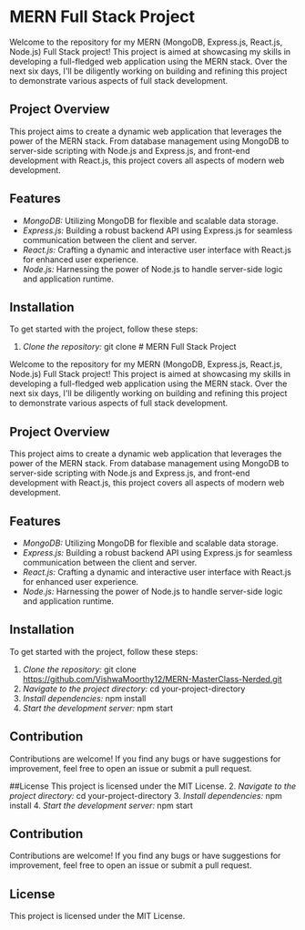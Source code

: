 # MERN Full Stack Project

Welcome to the repository for my MERN (MongoDB, Express.js, React.js, Node.js) Full Stack project! This project is aimed at showcasing my skills in developing a full-fledged web application using the MERN stack. Over the next six days, I'll be diligently working on building and refining this project to demonstrate various aspects of full stack development.

## Project Overview
This project aims to create a dynamic web application that leverages the power of the MERN stack. From database management using MongoDB to server-side scripting with Node.js and Express.js, and front-end development with React.js, this project covers all aspects of modern web development.

## Features
- *MongoDB:* Utilizing MongoDB for flexible and scalable data storage.
- *Express.js:* Building a robust backend API using Express.js for seamless communication between the client and server.
- *React.js:* Crafting a dynamic and interactive user interface with React.js for enhanced user experience.
- *Node.js:* Harnessing the power of Node.js to handle server-side logic and application runtime.

## Installation
To get started with the project, follow these steps:

1. *Clone the repository:* git clone # MERN Full Stack Project

Welcome to the repository for my MERN (MongoDB, Express.js, React.js, Node.js) Full Stack project! This project is aimed at showcasing my skills in developing a full-fledged web application using the MERN stack. Over the next six days, I'll be diligently working on building and refining this project to demonstrate various aspects of full stack development.

## Project Overview
This project aims to create a dynamic web application that leverages the power of the MERN stack. From database management using MongoDB to server-side scripting with Node.js and Express.js, and front-end development with React.js, this project covers all aspects of modern web development.

## Features
- *MongoDB:* Utilizing MongoDB for flexible and scalable data storage.
- *Express.js:* Building a robust backend API using Express.js for seamless communication between the client and server.
- *React.js:* Crafting a dynamic and interactive user interface with React.js for enhanced user experience.
- *Node.js:* Harnessing the power of Node.js to handle server-side logic and application runtime.

## Installation
To get started with the project, follow these steps:

1. *Clone the repository:* git clone https://github.com/VishwaMoorthy12/MERN-MasterClass-Nerded.git
2. *Navigate to the project directory:* cd your-project-directory
3. *Install dependencies:* npm install
4. *Start the development server:* npm start

## Contribution
Contributions are welcome! If you find any bugs or have suggestions for improvement, feel free to open an issue or submit a pull request.

##License
This project is licensed under the MIT License.
2. *Navigate to the project directory:* cd your-project-directory
3. *Install dependencies:* npm install
4. *Start the development server:* npm start

## Contribution
Contributions are welcome! If you find any bugs or have suggestions for improvement, feel free to open an issue or submit a pull request.

## License
This project is licensed under the MIT License.
